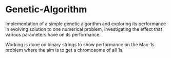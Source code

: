 # Genetic-Algorithm

Implementation of a simple genetic algorithm and exploring its performance in evolving solution to one numerical problem, investigating the effect that various parameters have on its performance. 

Working is done on binary strings to show performance on the Max-1s problem where the aim is to get a chromosome of all 1s.
